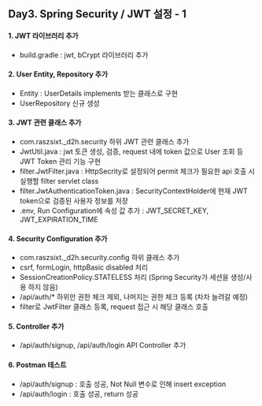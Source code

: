 ## Day3. Spring Security / JWT 설정 - 1

#### 1. JWT 라이브러리 추가
- build.gradle : jwt, bCrypt 라이브러리 추가

#### 2. User Entity, Repository 추가
- Entity : UserDetails implements 받는 클래스로 구현
- UserRepository 신규 생성

#### 3. JWT 관련 클래스 추가
- com.raszsixt._d2h.security 하위 JWT 관련 클래스 추가
- JwtUtil.java : jwt 토큰 생성, 검증, request 내에 token 값으로 User 조회 등 JWT Token 관리 기능 구현
- filter.JwtFilter.java : HttpSecrity로 설정되어 permit 체크가 필요한 api 호출 시 실행할 filter servlet class
- filter.JwtAuthenticationToken.java : SecurityContextHolder에 현재 JWT token으로 검증된 사용자 정보를 저장
- .env, Run Configuration에 속성 값 추가 : JWT_SECRET_KEY, JWT_EXPIRATION_TIME

#### 4. Security Configuration 추가
- com.raszsixt._d2h.security.config 하위 클래스 추가
- csrf, formLogin, httpBasic disabled 처리
- SessionCreationPolicy.STATELESS 처리 (Spring Security가 세션을 생성/사용 하지 않음)
- /api/auth/* 하위만 권한 체크 제외, 나머지는 권한 체크 등록 (차차 늘려갈 예정)
- filter로 JwtFilter 클래스 등록, request 접근 시 해당 클래스 호출 

#### 5. Controller 추가
- /api/auth/signup, /api/auth/login API Controller 추가

#### 6. Postman 테스트
- /api/auth/signup : 호출 성공, Not Null 변수로 인해 insert exception
- /api/auth/login : 호출 성공, return 성공